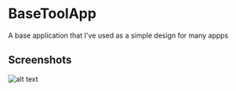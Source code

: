 # BaseToolApp
A base application that I've used as a simple design for many appps

## Screenshots
![alt text](https://i.imgur.com/Dgw455T.png "")
